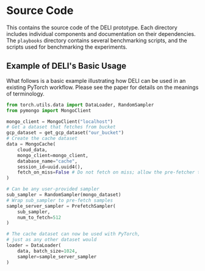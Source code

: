 # Source Code

This contains the source code of the DELI prototype. Each directory includes individual components and documentation on their dependencies. The `playbooks` directory contains several benchmarking scripts, and the scripts used for benchmarking the experiments.


## Example of DELI's Basic Usage

What follows is a basic example illustrating how DELI can be used in an existing PyTorch workflow. Please see the paper for details on the meanings of terminology.

```py
from torch.utils.data import DataLoader, RandomSampler
from pymongo import MongoClient

mongo_client = MongoClient("localhost")
# Get a dataset that fetches from bucket
gcp_dataset = get_gcp_dataset("our_bucket")
# Create the cache dataset
data = MongoCache(
    cloud_data,
	mongo_client=mongo_client,
    database_name="cache",
	session_id=uuid.uuid4(),
	fetch_on_miss=False # Do not fetch on miss; allow the pre-fetcher to do that.
)

# Can be any user-provided sampler
sub_sampler = RandomSampler(mongo_dataset)
# Wrap sub_sampler to pre-fetch samples
sample_server_sampler = PrefetchSampler(
    sub_sampler,
	num_to_fetch=512
)

# The cache dataset can now be used with PyTorch,
# just as any other dataset would
loader = DataLoader(
    data, batch_size=1024,
    sampler=sample_server_sampler
)
```

